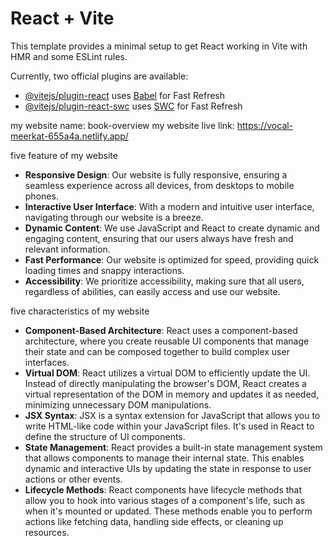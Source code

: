 # React + Vite

This template provides a minimal setup to get React working in Vite with HMR and some ESLint rules.

Currently, two official plugins are available:

- [@vitejs/plugin-react](https://github.com/vitejs/vite-plugin-react/blob/main/packages/plugin-react/README.md) uses [Babel](https://babeljs.io/) for Fast Refresh
- [@vitejs/plugin-react-swc](https://github.com/vitejs/vite-plugin-react-swc) uses [SWC](https://swc.rs/) for Fast Refresh


my website name: book-overview
my website live link: https://vocal-meerkat-655a4a.netlify.app/



five feature of my website
- **Responsive Design**: Our website is fully responsive, ensuring a seamless experience across all devices, from desktops to mobile phones.
- **Interactive User Interface**: With a modern and intuitive user interface, navigating through our website is a breeze.
- **Dynamic Content**: We use JavaScript and React to create dynamic and engaging content, ensuring that our users always have fresh and relevant information.
- **Fast Performance**: Our website is optimized for speed, providing quick loading times and snappy interactions.
- **Accessibility**: We prioritize accessibility, making sure that all users, regardless of abilities, can easily access and use our website.



five characteristics of my website
- **Component-Based Architecture**: React uses a component-based architecture, where you create reusable UI components that manage their state and can be composed together to build complex user interfaces.
- **Virtual DOM**: React utilizes a virtual DOM to efficiently update the UI. Instead of directly manipulating the browser's DOM, React creates a virtual representation of the DOM in memory and updates it as needed, minimizing unnecessary DOM manipulations.
- **JSX Syntax**: JSX is a syntax extension for JavaScript that allows you to write HTML-like code within your JavaScript files. It's used in React to define the structure of UI components.
- **State Management**: React provides a built-in state management system that allows components to manage their internal state. This enables dynamic and interactive UIs by updating the state in response to user actions or other events.
- **Lifecycle Methods**: React components have lifecycle methods that allow you to hook into various stages of a component's life, such as when it's mounted or updated. These methods enable you to perform actions like fetching data, handling side effects, or cleaning up resources.